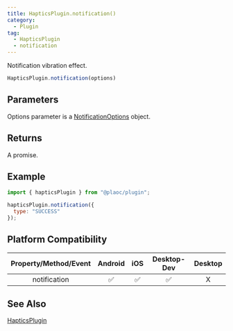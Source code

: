 ```yaml
---
title: HapticsPlugin.notification()
category:
  - Plugin
tag:
  - HapticsPlugin
  - notification
---
```


Notification vibration effect.

```js
HapticsPlugin.notification(options)
```

## Parameters

Options parameter is a [NotificationOptions](../../interface/notification-options/index.md) object.

## Returns

A promise.

## Example

```js
import { hapticsPlugin } from "@plaoc/plugin";

hapticsPlugin.notification({
  type: "SUCCESS" 
});
```

## Platform Compatibility

| Property/Method/Event | Android | iOS | Desktop-Dev | Desktop |
|:---------------------:|:-------:|:---:|:-----------:|:-------:|
| notification          | ✅      | ✅  | ✅          | X       |

## See Also
[HapticsPlugin](./index.md)